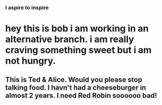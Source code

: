 

### I aspire to inspire

# hey this is bob i am working in an alternative branch. i am really craving something sweet but i am not hungry.

## This is Ted & Alice. Would you please stop talking food. I havn't had a cheeseburger in almost 2 years. I need Red Robin soooooo bad!
